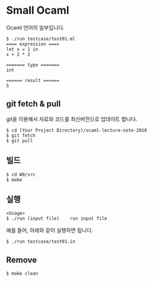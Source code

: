 # Small Ocaml
Ocaml 언어의 일부입니다.
```
$ ./run testcase/test01.ml
==== expression ====
let x = 1 in
x + 2 * 2

======= type =======
int

====== result ======
5
```

## git fetch & pull
git을 이용해서 자료와 코드를 최신버전으로 업데이트 합니다.
```
$ cd (Your Project Directory)/ocaml-lecture-note-2018
$ git fetch
$ git pull
```

## 빌드
```
$ cd W9/src
$ make
```

## 실행
```
<Usage>
$ ./run (input file)    run input file
```
예를 들어, 아래와 같이 실행하면 됩니다.
```
$ ./run testcase/test01.in
```

## Remove
```
$ make clean
```
